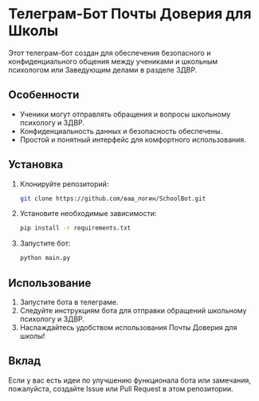 # Телеграм-Бот Почты Доверия для Школы

Этот телеграм-бот создан для обеспечения безопасного и конфиденциального общения между учениками и школьным психологом или Заведующим делами в разделе ЗДВР.

## Особенности

- Ученики могут отправлять обращения и вопросы школьному психологу и ЗДВР.
- Конфиденциальность данных и безопасность обеспечены.
- Простой и понятный интерфейс для комфортного использования.

## Установка

1. Клонируйте репозиторий:

    ```bash
    git clone https://github.com/ваш_логин/SchoolBot.git
    ```

2. Установите необходимые зависимости:

    ```bash
    pip install -r requirements.txt
    ```

3. Запустите бот:

    ```bash
    python main.py
    ```

## Использование

1. Запустите бота в телеграме.
2. Следуйте инструкциям бота для отправки обращений школьному психологу и ЗДВР.
3. Наслаждайтесь удобством использования Почты Доверия для школы!

## Вклад

Если у вас есть идеи по улучшению функционала бота или замечания, пожалуйста, создайте Issue или Pull Request в этом репозитории.
